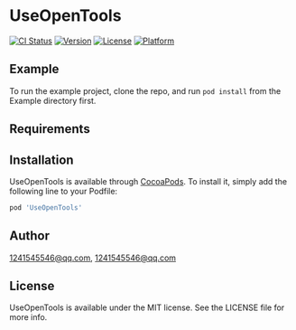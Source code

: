 # UseOpenTools

[![CI Status](https://img.shields.io/travis/1241545546@qq.com/UseOpenTools.svg?style=flat)](https://travis-ci.org/1241545546@qq.com/UseOpenTools)
[![Version](https://img.shields.io/cocoapods/v/UseOpenTools.svg?style=flat)](https://cocoapods.org/pods/UseOpenTools)
[![License](https://img.shields.io/cocoapods/l/UseOpenTools.svg?style=flat)](https://cocoapods.org/pods/UseOpenTools)
[![Platform](https://img.shields.io/cocoapods/p/UseOpenTools.svg?style=flat)](https://cocoapods.org/pods/UseOpenTools)

## Example

To run the example project, clone the repo, and run `pod install` from the Example directory first.

## Requirements

## Installation

UseOpenTools is available through [CocoaPods](https://cocoapods.org). To install
it, simply add the following line to your Podfile:

```ruby
pod 'UseOpenTools'
```

## Author

1241545546@qq.com, 1241545546@qq.com

## License

UseOpenTools is available under the MIT license. See the LICENSE file for more info.
